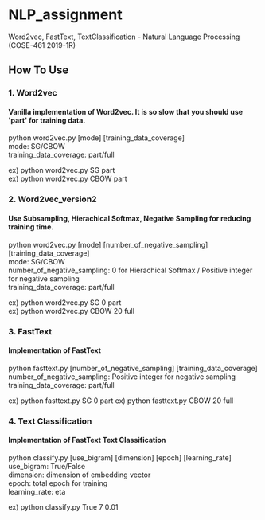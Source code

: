 # NLP_assignment
Word2vec, FastText, TextClassification - Natural Language Processing (COSE-461 2019-1R)


## How To Use  

### 1. Word2vec
#### Vanilla implementation of Word2vec. It is so slow that you should use 'part' for training data.

python word2vec.py [mode] [training_data_coverage]  
mode: SG/CBOW  
training_data_coverage: part/full  

ex) python word2vec.py SG part  
ex) python word2vec.py CBOW part  

### 2. Word2vec_version2
#### Use Subsampling, Hierachical Softmax, Negative Sampling for reducing training time.  

python word2vec.py [mode] [number_of_negative_sampling] [training_data_coverage]  
mode: SG/CBOW  
number_of_negative_sampling: 0 for Hierachical Softmax / Positive integer for negative sampling  
training_data_coverage: part/full  

ex) python word2vec.py SG 0 part  
ex) python word2vec.py CBOW 20 full  

### 3. FastText
#### Implementation of FastText

python fasttext.py [number_of_negative_sampling] [training_data_coverage]  
number_of_negative_sampling: Positive integer for negative sampling  
training_data_coverage: part/full  

ex) python fasttext.py SG 0 part
ex) python fasttext.py CBOW 20 full

### 4. Text Classification  
#### Implementation of FastText Text Classification  

python classify.py [use_bigram] [dimension] [epoch] [learning_rate]  
use_bigram: True/False  
dimension: dimension of embedding vector  
epoch: total epoch for training  
learning_rate: eta  

ex) python classify.py True 7 0.01 
